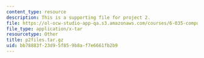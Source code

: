 ```yaml
---
content_type: resource
description: This is a supporting file for project 2.
file: https://ol-ocw-studio-app-qa.s3.amazonaws.com/courses/6-035-computer-language-engineering-spring-2010/bb78883f23d95f859b8af7e6661fb2b9_p2files.tar.gz
file_type: application/x-tar
resourcetype: Other
title: p2files.tar.gz
uid: bb78883f-23d9-5f85-9b8a-f7e6661fb2b9
---
```

